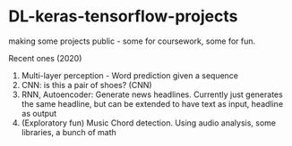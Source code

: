 # DL-keras-tensorflow-projects
making some projects public - some for coursework, some for fun.

Recent ones (2020)
1. Multi-layer perception - Word prediction given a sequence
2. CNN: is this a pair of shoes? (CNN)
3. RNN, Autoencoder: Generate news headlines. Currently just generates the same headline, but can be extended to have text as input, headline as output
4. (Exploratory fun) Music Chord detection. Using audio analysis, some libraries, a bunch of math
